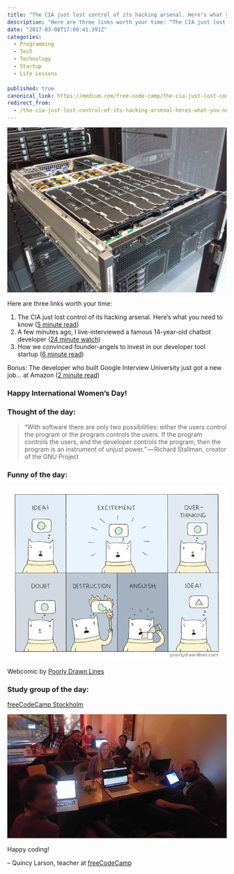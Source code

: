 ```yaml
---
title: "The CIA just lost control of its hacking arsenal. Here’s what you need to know."
description: "Here are three links worth your time: “The CIA just lost control of its hacking arsenal. Here’s what you need to know.” is published by Quincy Larson in freeCodeCamp.org"
date: "2017-03-08T17:09:41.391Z"
categories: 
  - Programming
  - Tech
  - Technology
  - Startup
  - Life Lessons

published: true
canonical_link: https://medium.com/free-code-camp/the-cia-just-lost-control-of-its-hacking-arsenal-heres-what-you-need-to-know-a9f49a64adf7
redirect_from:
  - /the-cia-just-lost-control-of-its-hacking-arsenal-heres-what-you-need-to-know-a9f49a64adf7
---
```


![](./asset-1.jpeg)

Here are three links worth your time:

1.  The CIA just lost control of its hacking arsenal. Here’s what you need to know ([5 minute read](http://bit.ly/2mGi71a))
2.  A few minutes ago, I live-interviewed a famous 14-year-old chatbot developer ([24 minute watch](http://bit.ly/2lEmXwi))
3.  How we convinced founder-angels to invest in our developer tool startup ([6 minute read](http://bit.ly/2n6uEIZ))

Bonus: The developer who built Google Interview University just got a new job… at Amazon ([2 minute read](http://bit.ly/2mC19AJ))

### Happy International Women’s Day!

### Thought of the day:

> “With software there are only two possibilities: either the users control the program or the program controls the users. If the program controls the users, and the developer controls the program, then the program is an instrument of unjust power.” — Richard Stallman, creator of the GNU Project

### Funny of the day:

![](./asset-2.jpeg)

Webcomic by [Poorly Drawn Lines](http://bit.ly/2m2tSLY)

### Study group of the day:

[freeCodeCamp Stockholm](http://bit.ly/2m2L9ER)

![](./asset-3.jpeg)

Happy coding!

– Quincy Larson, teacher at [freeCodeCamp](http://bit.ly/2j7Q1dN)
